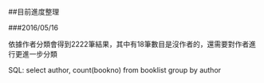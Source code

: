 ##目前進度整理

###2016/05/16

依據作者分類會得到2222筆結果，其中有18筆數目是沒作者的，還需要對作者進行更進一步分類

SQL: select author, count(bookno) from booklist group by author
